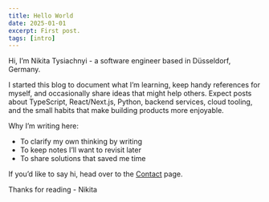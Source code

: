 ```yaml
---
title: Hello World
date: 2025-01-01
excerpt: First post.
tags: [intro]
---
```


Hi, I’m Nikita Tysiachnyi - a software engineer based in Düsseldorf, Germany.

I started this blog to document what I’m learning, keep handy references for myself, and occasionally share ideas that might help others. Expect posts about TypeScript, React/Next.js, Python, backend services, cloud tooling, and the small habits that make building products more enjoyable.

Why I’m writing here:

- To clarify my own thinking by writing
- To keep notes I’ll want to revisit later
- To share solutions that saved me time

If you’d like to say hi, head over to the [Contact](/contact) page.

Thanks for reading - Nikita

